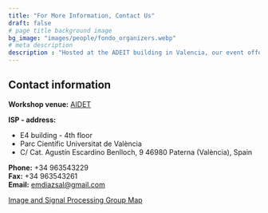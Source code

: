```yaml
---
title: "For More Information, Contact Us"
draft: false
# page title background image
bg_image: "images/people/fondo_organizers.webp"
# meta description
description : "Hosted at the ADEIT building in Valencia, our event offers a central, convenient location. For inquiries or assistance, consult the provided contact information."
---
```


## Contact information

**Workshop venue:** [AIDET](https://maps.app.goo.gl/3xs6V9rGDagjoxZW8)

**ISP - address:** 
- E4 building - 4th floor  
- Parc Científic Universitat de València  
- C/ Cat. Agustín Escardino Benlloch, 9 46980 Paterna (València), Spain  

**Phone:** +34 963543229  
**Fax:** +34 963543261  
**Email:** emdiazsal@gmail.com 

[Image and Signal Processing Group Map](https://isp.uv.es/contact/)  

